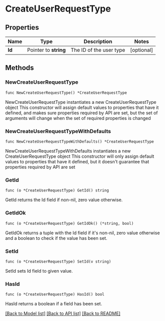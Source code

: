 # CreateUserRequestType

## Properties

Name | Type | Description | Notes
------------ | ------------- | ------------- | -------------
**Id** | Pointer to **string** | The ID of the user type | [optional] 

## Methods

### NewCreateUserRequestType

`func NewCreateUserRequestType() *CreateUserRequestType`

NewCreateUserRequestType instantiates a new CreateUserRequestType object
This constructor will assign default values to properties that have it defined,
and makes sure properties required by API are set, but the set of arguments
will change when the set of required properties is changed

### NewCreateUserRequestTypeWithDefaults

`func NewCreateUserRequestTypeWithDefaults() *CreateUserRequestType`

NewCreateUserRequestTypeWithDefaults instantiates a new CreateUserRequestType object
This constructor will only assign default values to properties that have it defined,
but it doesn't guarantee that properties required by API are set

### GetId

`func (o *CreateUserRequestType) GetId() string`

GetId returns the Id field if non-nil, zero value otherwise.

### GetIdOk

`func (o *CreateUserRequestType) GetIdOk() (*string, bool)`

GetIdOk returns a tuple with the Id field if it's non-nil, zero value otherwise
and a boolean to check if the value has been set.

### SetId

`func (o *CreateUserRequestType) SetId(v string)`

SetId sets Id field to given value.

### HasId

`func (o *CreateUserRequestType) HasId() bool`

HasId returns a boolean if a field has been set.


[[Back to Model list]](../README.md#documentation-for-models) [[Back to API list]](../README.md#documentation-for-api-endpoints) [[Back to README]](../README.md)


